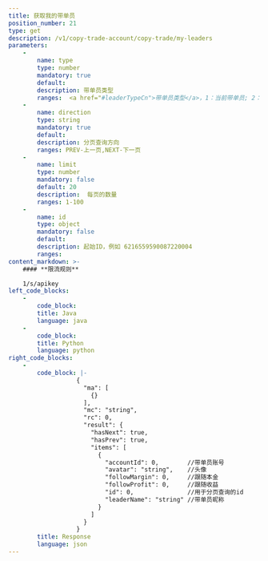 ```yaml
---
title: 获取我的带单员
position_number: 21
type: get
description: /v1/copy-trade-account/copy-trade/my-leaders
parameters:
    -
        name: type
        type: number
        mandatory: true
        default:
        description: 带单员类型
        ranges:  <a href="#leaderTypeCn">带单员类型</a>，1：当前带单员; 2：历史带单员
    -
        name: direction
        type: string
        mandatory: true
        default:
        description: 分页查询方向
        ranges: PREV-上一页,NEXT-下一页
    -
        name: limit
        type: number
        mandatory: false
        default: 20
        description:  每页的数量
        ranges: 1-100
    -
        name: id
        type: object
        mandatory: false
        default: 
        description: 起始ID，例如 6216559590087220004
        ranges:
content_markdown: >-
    #### **限流规则**

    1/s/apikey
left_code_blocks:
    -
        code_block:
        title: Java
        language: java
    -
        code_block:
        title: Python
        language: python
right_code_blocks:
    -
        code_block: |-
                   {
                     "ma": [
                       {}
                     ],
                     "mc": "string",
                     "rc": 0,
                     "result": {
                       "hasNext": true,
                       "hasPrev": true,
                       "items": [
                         {
                           "accountId": 0,        //带单员账号
                           "avatar": "string",    //头像
                           "followMargin": 0,     //跟随本金
                           "followProfit": 0,     //跟随收益
                           "id": 0,               //用于分页查询的id
                           "leaderName": "string" //带单员昵称
                         }
                       ]
                     }
                   }
        title: Response
        language: json
---
```

